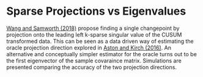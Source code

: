 # Sparse Projections vs Eigenvalues

[Wang and Samworth (2018)](https://arxiv.org/pdf/1606.06246.pdf) propose finding a single changepoint by projection onto the leading left k-sparse singular value of the CUSUM transformed data. This can be seen as a data driven way of estimating the oracle projection direction explored in [Aston and Kirch (2016)](https://arxiv.org/pdf/1409.1771.pdf). An alternative and conceptually simpler estimator for the oracle turns out to be the first eigenvector of the sample covaraince matrix. Simulations are presented comparing the accuracy of the two projection directions. 
